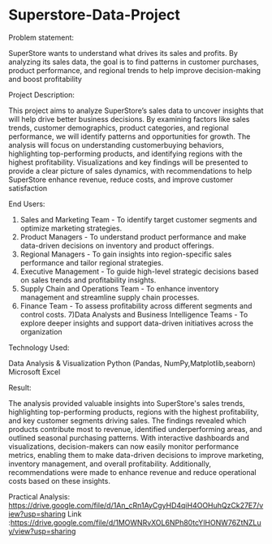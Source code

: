 # Superstore-Data-Project

Problem statement:

SuperStore wants to understand what drives its sales and profits. By analyzing its sales data, the goal is to find patterns in customer purchases, product performance, and regional trends to help improve decision-making and boost profitability

Project Description:

This project aims to analyze SuperStore’s sales data to uncover insights that will help drive better business decisions. By examining factors like sales trends, customer demographics, product categories, and regional performance, we will identify patterns and opportunities for growth. The analysis will focus on understanding customerbuying behaviors, highlighting top-performing products, and identifying regions with the highest profitability. Visualizations and key findings will be presented to provide a clear picture of sales dynamics, 
with recommendations to help SuperStore enhance revenue, reduce costs, and improve customer satisfaction

End Users:

1) Sales and Marketing Team - To identify target customer segments and optimize marketing strategies.
2) Product Managers - To understand product performance and make data-driven decisions on inventory and product offerings.
3) Regional Managers - To gain insights into region-specific sales performance and tailor regional strategies.
4) Executive Management - To guide high-level strategic decisions based on sales trends and profitability insights.
5) Supply Chain and Operations Team - To enhance inventory management and streamline supply chain processes.
6) Finance Team - To assess profitability across different segments and control costs.
7)Data Analysts and Business Intelligence Teams - To explore deeper insights and support data-driven initiatives across the organization

Technology Used:

Data Analysis & Visualization
Python (Pandas, NumPy,Matplotlib,seaborn)
Microsoft Excel 

Result:

The analysis provided valuable insights into SuperStore's sales trends, highlighting top-performing products, regions with the highest profitability, and key customer segments driving sales. The findings revealed which products contribute most to revenue, identified underperforming areas, and outlined seasonal purchasing patterns. With interactive dashboards and visualizations, decision-makers can now easily monitor performance metrics, enabling them to make data-driven decisions to improve marketing, inventory management, and overall profitability. Additionally, recommendations were made to enhance revenue and reduce operational costs based on these insights.

Practical Analysis: https://drive.google.com/file/d/1An_cRn1AyCgyHD4qiH4OOHuhQzCk27E7/view?usp=sharing
Link :https://drive.google.com/file/d/1MOWNRvXOL6NPh80tcYlHONW76ZtNZLuy/view?usp=sharing


